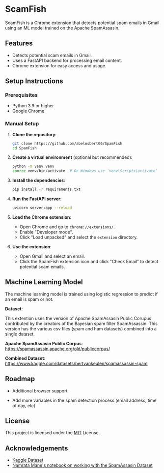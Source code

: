 # ScamFish

ScamFish is a Chrome extension that detects potential spam emails in Gmail using an ML model trained on the Apache SpamAssasin. 

## Features

- Detects potential scam emails in Gmail.
- Uses a FastAPI backend for processing email content.
- Chrome extension for easy access and usage.

## Setup Instructions

### Prerequisites

- Python 3.9 or higher
- Google Chrome

### Manual Setup

1. **Clone the repository**:

    ```sh
    git clone https://github.com/abelosbert06/SpamFish
    cd SpamFish
    ```

2. **Create a virtual environment** (optional but recommended):

    ```sh
    python -m venv venv
    source venv/bin/activate  # On Windows use `venv\Scripts\activate`
    ```

3. **Install the dependencies**:

    ```sh
    pip install -r requirements.txt
    ```

4. **Run the FastAPI server**:

    ```sh
    uvicorn server:app --reload
    ```

5. **Load the Chrome extension**:

    - Open Chrome and go to `chrome://extensions/`.
    - Enable "Developer mode".
    - Click "Load unpacked" and select the `extension` directory.

6. **Use the extension**:

    - Open Gmail and select an email.
    - Click the SpamFish extension icon and click "Check Email" to detect potential scam emails.

## Machine Learning Model
The machine learning model is trained using logistic regression to predict if an email is spam or not.

**Dataset**:

This extention uses the version of Apache SpamAssasin Public Corupus contributed by the creators of the Bayesian spam filter SpamAssassin. This version has the various csv files (spam and ham datasets) combined into a single dataset.


**Apache SpamAssasin Public Corpus**: https://spamassassin.apache.org/old/publiccorpus/

**Combined Dataset**: https://www.kaggle.com/datasets/bertvankeulen/spamassassin-spam


## Roadmap

- Additional browser support

- Add more variables in the spam detection process (email address, time of day, etc)


## License

This project is licensed under the [MIT](https://choosealicense.com/licenses/mit/)  License.


## Acknowledgements

 - [Kaggle Dataset](https://www.kaggle.com/datasets/bertvankeulen/spamassassin-spam)
 - [Namrata Mane's notebook on working with the SpamAssasin Dataset](https://www.kaggle.com/code/namrata3632/email-spam-detection)


